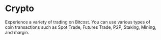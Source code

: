 # Crypto
Experience a variety of trading on Bitcost. You can use various types of coin transactions such as Spot Trade, Futures Trade, P2P, Staking, Mining, and margin.
